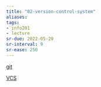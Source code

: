 ```yaml
---
title: "02-version-control-system"
aliases: 
tags: 
- info201
- lecture
sr-due: 2022-05-29
sr-interval: 9
sr-ease: 250
---
```


[git](notes/git.md)

[VCS](notes/version-control-systems.md)
